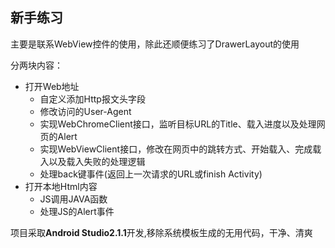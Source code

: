 ## 新手练习 ##
主要是联系WebView控件的使用，除此还顺便练习了DrawerLayout的使用

分两块内容：

 - 打开Web地址
	 - 自定义添加Http报文头字段
	 - 修改访问的User-Agent
	 - 实现WebChromeClient接口，监听目标URL的Title、载入进度以及处理网页的Alert
	 - 实现WebViewClient接口，修改在网页中的跳转方式、开始载入、完成载入以及载入失败的处理逻辑
	 - 处理back键事件(返回上一次请求的URL或finish Activity)
 - 打开本地Html内容
	- JS调用JAVA函数
	- 处理JS的Alert事件

项目采取**Android Studio2.1.1**开发,移除系统模板生成的无用代码，干净、清爽